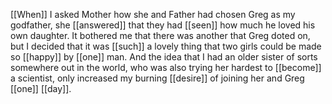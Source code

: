 [[When]] I asked Mother how she and Father had chosen Greg as my godfather, she [[answered]] that they had [[seen]] how much he loved his own daughter. It bothered me that there was another that Greg doted on, but I decided that it was [[such]] a lovely thing that two girls could be made so [[happy]] by [[one]] man. And the idea that I had an older sister of sorts somewhere out in the world, who was also trying her hardest to [[become]] a scientist, only increased my burning [[desire]] of joining her and Greg [[one]] [[day]].